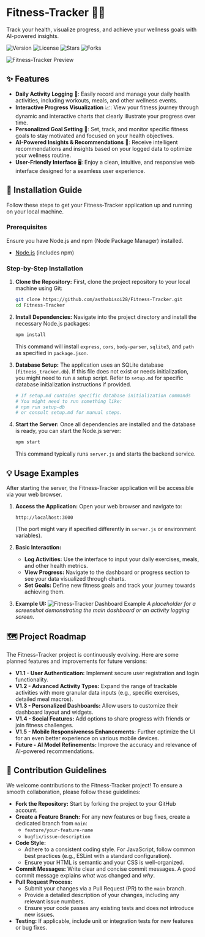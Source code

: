 # Fitness-Tracker 🏋️‍♀️

Track your health, visualize progress, and achieve your wellness goals with AI-powered insights.

![Version](https://img.shields.io/badge/version-1.0.0-blue) ![License](https://img.shields.io/badge/license-None-lightgrey) ![Stars](https://img.shields.io/github/stars/asthabisoi28/Fitness-Tracker?style=social) ![Forks](https://img.shields.io/github/forks/asthabisoi28/Fitness-Tracker?style=social)

![Fitness-Tracker Preview](/preview_example.png)


## ✨ Features

*   **Daily Activity Logging** 📝: Easily record and manage your daily health activities, including workouts, meals, and other wellness events.
*   **Interactive Progress Visualization** 📈: View your fitness journey through dynamic and interactive charts that clearly illustrate your progress over time.
*   **Personalized Goal Setting** 🎯: Set, track, and monitor specific fitness goals to stay motivated and focused on your health objectives.
*   **AI-Powered Insights & Recommendations** 🧠: Receive intelligent recommendations and insights based on your logged data to optimize your wellness routine.
*   **User-Friendly Interface** 🖥️: Enjoy a clean, intuitive, and responsive web interface designed for a seamless user experience.


## 🚀 Installation Guide

Follow these steps to get your Fitness-Tracker application up and running on your local machine.

### Prerequisites

Ensure you have Node.js and npm (Node Package Manager) installed.

*   [Node.js](https://nodejs.org/en/download/) (includes npm)

### Step-by-Step Installation

1.  **Clone the Repository:**
    First, clone the project repository to your local machine using Git:

    ```bash
    git clone https://github.com/asthabisoi28/Fitness-Tracker.git
    cd Fitness-Tracker
    ```

2.  **Install Dependencies:**
    Navigate into the project directory and install the necessary Node.js packages:

    ```bash
    npm install
    ```

    This command will install `express`, `cors`, `body-parser`, `sqlite3`, and `path` as specified in `package.json`.

3.  **Database Setup:**
    The application uses an SQLite database (`fitness_tracker.db`). If this file does not exist or needs initialization, you might need to run a setup script. Refer to `setup.md` for specific database initialization instructions if provided.

    ```bash
    # If setup.md contains specific database initialization commands
    # You might need to run something like:
    # npm run setup-db
    # or consult setup.md for manual steps.
    ```

4.  **Start the Server:**
    Once all dependencies are installed and the database is ready, you can start the Node.js server:

    ```bash
    npm start
    ```

    This command typically runs `server.js` and starts the backend service.


## 💡 Usage Examples

After starting the server, the Fitness-Tracker application will be accessible via your web browser.

1.  **Access the Application:**
    Open your web browser and navigate to:

    ```
    http://localhost:3000
    ```

    (The port might vary if specified differently in `server.js` or environment variables).

2.  **Basic Interaction:**
    *   **Log Activities:** Use the interface to input your daily exercises, meals, and other health metrics.
    *   **View Progress:** Navigate to the dashboard or progress section to see your data visualized through charts.
    *   **Set Goals:** Define new fitness goals and track your journey towards achieving them.

3.  **Example UI:**
    ![Fitness-Tracker Dashboard Example](/preview_example.png)
    *A placeholder for a screenshot demonstrating the main dashboard or an activity logging screen.*


## 🗺️ Project Roadmap

The Fitness-Tracker project is continuously evolving. Here are some planned features and improvements for future versions:

*   **V1.1 - User Authentication:** Implement secure user registration and login functionality.
*   **V1.2 - Advanced Activity Types:** Expand the range of trackable activities with more granular data inputs (e.g., specific exercises, detailed meal macros).
*   **V1.3 - Personalized Dashboards:** Allow users to customize their dashboard layout and widgets.
*   **V1.4 - Social Features:** Add options to share progress with friends or join fitness challenges.
*   **V1.5 - Mobile Responsiveness Enhancements:** Further optimize the UI for an even better experience on various mobile devices.
*   **Future - AI Model Refinements:** Improve the accuracy and relevance of AI-powered recommendations.


## 🤝 Contribution Guidelines

We welcome contributions to the Fitness-Tracker project! To ensure a smooth collaboration, please follow these guidelines:

*   **Fork the Repository:** Start by forking the project to your GitHub account.
*   **Create a Feature Branch:** For any new features or bug fixes, create a dedicated branch from `main`:
    *   `feature/your-feature-name`
    *   `bugfix/issue-description`
*   **Code Style:**
    *   Adhere to a consistent coding style. For JavaScript, follow common best practices (e.g., ESLint with a standard configuration).
    *   Ensure your HTML is semantic and your CSS is well-organized.
*   **Commit Messages:** Write clear and concise commit messages. A good commit message explains *what* was changed and *why*.
*   **Pull Request Process:**
    *   Submit your changes via a Pull Request (PR) to the `main` branch.
    *   Provide a detailed description of your changes, including any relevant issue numbers.
    *   Ensure your code passes any existing tests and does not introduce new issues.
*   **Testing:** If applicable, include unit or integration tests for new features or bug fixes.


